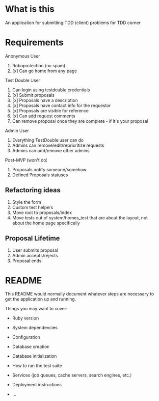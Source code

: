 # What is this

An application for submitting TDD (client) problems for TDD corner

# Requirements

Anonymous User

1. Roboprotection (no spam)
2. [x] Can go home from any page

Test Double User

1. Can login using testdouble credentials
2. [x] Submit proposals
3. [x] Proposals have a description
4. [x] Proposals have contact info for the requestor
5. [x] Proposals are visible for reference
6. [x] Can add request comments
7. Can remove proposal once they are complete - if it's your proposal

Admin User

1. Everything TestDouble user can do
2. Admins can remove/edit/reprioritize requests
3. Admins can add/remove other admins

Post-MVP (won't do)

1. Proposals notify someone/somehow
2. Defined Proposals statuses

## Refactoring ideas

1. Style the form
2. Custom test helpers
3. Move root to proposals/index
4. Move tests out of system/homes_test that are about the layout, not about the home page specifically

## Proposal Lifetime

1. User submits proposal
2. Admin accepts/rejects
3. Proposal ends

# README

This README would normally document whatever steps are necessary to get the
application up and running.

Things you may want to cover:

- Ruby version

- System dependencies

- Configuration

- Database creation

- Database initialization

- How to run the test suite

- Services (job queues, cache servers, search engines, etc.)

- Deployment instructions

- ...
